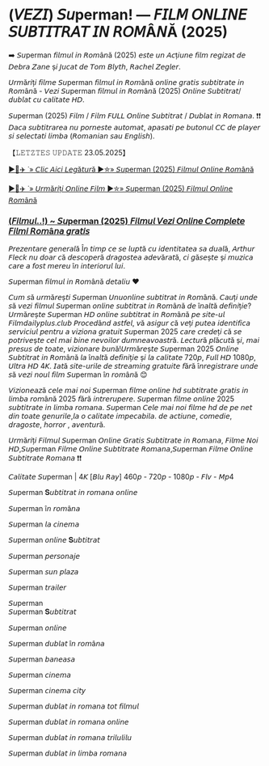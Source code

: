 # (𝘝𝘌𝘡𝘐) 𝘚𝘶perman! — 𝘍𝘐𝘓𝘔 𝘖𝘕𝘓𝘐𝘕𝘌 𝘚𝘜𝘉𝘛𝘐𝘛𝘙𝘈𝘛 𝘐𝘕 𝘙𝘖𝘔Â𝘕Ă (2025)
➡️ 𝘚𝘶perman 𝘧𝘪𝘭𝘮𝘶𝘭 𝘪𝘯 𝘙𝘰𝘮â𝘯ă (2025) 𝘦𝘴𝘵𝘦 𝘶𝘯 𝘈𝘤ț𝘪𝘶𝘯𝘦 𝘧𝘪𝘭𝘮 𝘳𝘦𝘨𝘪𝘻𝘢𝘵 𝘥𝘦 𝘋𝘦𝘣𝘳𝘢 𝘡𝘢𝘯𝘦 ș𝘪 𝘑𝘶𝘤𝘢𝘵 𝘥𝘦 𝘛𝘰𝘮 𝘉𝘭𝘺𝘵𝘩, 𝘙𝘢𝘤𝘩𝘦𝘭 𝘡𝘦𝘨𝘭𝘦𝘳.

𝘜𝘳𝘮ă𝘳𝘪ț𝘪 𝘧𝘪𝘭𝘮𝘦 𝘚𝘶perman 𝘧𝘪𝘭𝘮𝘶𝘭 𝘪𝘯 𝘙𝘰𝘮â𝘯ă 𝘰𝘯𝘭𝘪𝘯𝘦 𝘨𝘳𝘢𝘵𝘪𝘴 𝘴𝘶𝘣𝘵𝘪𝘵𝘳𝘢𝘵𝘦 𝘪𝘯 𝘙𝘰𝘮â𝘯ă - 𝘝𝘦𝘻𝘪 𝘚𝘶perman 𝘧𝘪𝘭𝘮𝘶𝘭 𝘪𝘯 𝘙𝘰𝘮â𝘯ă (2025) 𝘖𝘯𝘭𝘪𝘯𝘦 𝘚𝘶𝘣𝘵𝘪𝘵𝘳𝘢𝘵/𝘥𝘶𝘣𝘭𝘢𝘵 𝘤𝘶 𝘤𝘢𝘭𝘪𝘵𝘢𝘵𝘦 𝘏𝘋.

𝘚𝘶perman (2025) 𝘍𝘪𝘭𝘮 / 𝘍𝘪𝘭𝘮 𝘍𝘜𝘓𝘓 𝘖𝘯𝘭𝘪𝘯𝘦 𝘚𝘶𝘣𝘵𝘪𝘵𝘳𝘢𝘵 / 𝘋𝘶𝘣𝘭𝘢𝘵 𝘪𝘯 𝘙𝘰𝘮𝘢𝘯𝘢. ❗❗️ 𝘋𝘢𝘤𝘢 𝘴𝘶𝘣𝘵𝘪𝘵𝘳𝘢𝘳𝘦𝘢 𝘯𝘶 𝘱𝘰𝘳𝘯𝘦𝘴𝘵𝘦 𝘢𝘶𝘵𝘰𝘮𝘢𝘵, 𝘢𝘱𝘢𝘴𝘢𝘵𝘪 𝘱𝘦 𝘣𝘶𝘵𝘰𝘯𝘶𝘭 𝘊𝘊 𝘥𝘦 𝘱𝘭𝘢𝘺𝘦𝘳 𝘴𝘪 𝘴𝘦𝘭𝘦𝘤𝘵𝘢𝘵𝘪 𝘭𝘪𝘮𝘣𝘢 (𝘙𝘰𝘮𝘢𝘯𝘪𝘢𝘯 𝘴𝘢𝘶 𝘌𝘯𝘨𝘭𝘪𝘴𝘩).

【𝙻𝙴𝚃𝚉𝚃𝙴𝚂 𝚄𝙿𝙳𝙰𝚃𝙴 23.05.2025】

[▶️🔹✈️ ˙» 𝘊𝘭𝘪𝘤 𝘈𝘪𝘤𝘪 𝘓𝘦𝘨ă𝘵𝘶𝘳ă ▶️✮» 𝘚𝘶perman (2025) 𝘍𝘪𝘭𝘮𝘶𝘭 𝘖𝘯𝘭𝘪𝘯𝘦 𝘙𝘰𝘮â𝘯ă](https://t.co/W1JOJHYQvS)

[▶️🔹✈️ ˙» 𝘜𝘳𝘮ă𝘳𝘪ț𝘪 𝘖𝘯𝘭𝘪𝘯𝘦 𝘍𝘪𝘭𝘮 ▶️✮» 𝘚𝘶perman (2025) 𝘍𝘪𝘭𝘮𝘶𝘭 𝘖𝘯𝘭𝘪𝘯𝘦 𝘙𝘰𝘮â𝘯ă](https://t.co/W1JOJHYQvS)

### [(𝘍𝘪𝘭𝘮𝘶𝘭..!) ~ 𝘚𝘶perman (2025) 𝘍𝘪𝘭𝘮𝘶𝘭 𝘝𝘦𝘻𝘪 𝘖𝘯𝘭𝘪𝘯𝘦 𝘊𝘰𝘮𝘱𝘭𝘦𝘵𝘦 𝘍𝘪𝘭𝘮𝘪 𝘙𝘰𝘮â𝘯𝘢 𝘨𝘳𝘢𝘵𝘪𝘴](https://t.co/W1JOJHYQvS)

𝘗𝘳𝘦𝘻𝘦𝘯𝘵𝘢𝘳𝘦 𝘨𝘦𝘯𝘦𝘳𝘢𝘭ă Î𝘯 𝘵𝘪𝘮𝘱 𝘤𝘦 𝘴𝘦 𝘭𝘶𝘱𝘵ă 𝘤𝘶 𝘪𝘥𝘦𝘯𝘵𝘪𝘵𝘢𝘵𝘦𝘢 𝘴𝘢 𝘥𝘶𝘢𝘭ă, 𝘈𝘳𝘵𝘩𝘶𝘳 𝘍𝘭𝘦𝘤𝘬 𝘯𝘶 𝘥𝘰𝘢𝘳 𝘤ă 𝘥𝘦𝘴𝘤𝘰𝘱𝘦𝘳ă 𝘥𝘳𝘢𝘨𝘰𝘴𝘵𝘦𝘢 𝘢𝘥𝘦𝘷ă𝘳𝘢𝘵ă, 𝘤𝘪 𝘨ă𝘴𝘦ș𝘵𝘦 ș𝘪 𝘮𝘶𝘻𝘪𝘤𝘢 𝘤𝘢𝘳𝘦 𝘢 𝘧𝘰𝘴𝘵 𝘮𝘦𝘳𝘦𝘶 î𝘯 𝘪𝘯𝘵𝘦𝘳𝘪𝘰𝘳𝘶𝘭 𝘭𝘶𝘪.

𝘚𝘶perman 𝘧𝘪𝘭𝘮𝘶𝘭 𝘪𝘯 𝘙𝘰𝘮â𝘯ă 𝘥𝘦𝘵𝘢𝘭𝘪𝘶 ♥

𝘊𝘶𝘮 𝘴ă 𝘶𝘳𝘮ă𝘳𝘦ș𝘵𝘪 𝘚𝘶perman 𝘜𝘯𝘶𝘰𝘯𝘭𝘪𝘯𝘦 𝘴𝘶𝘣𝘵𝘪𝘵𝘳𝘢𝘵 𝘪𝘯 𝘙𝘰𝘮â𝘯ă. 𝘊𝘢𝘶ț𝘪 𝘶𝘯𝘥𝘦 𝘴ă 𝘷𝘦𝘻𝘪 𝘧𝘪𝘭𝘮𝘶𝘭 𝘚𝘶perman 𝘰𝘯𝘭𝘪𝘯𝘦 𝘴𝘶𝘣𝘵𝘪𝘵𝘳𝘢𝘵 𝘪𝘯 𝘙𝘰𝘮â𝘯ă 𝘥𝘦 î𝘯𝘢𝘭𝘵ă 𝘥𝘦𝘧𝘪𝘯𝘪ț𝘪𝘦? 𝘜𝘳𝘮ă𝘳𝘦ș𝘵𝘦 𝘚𝘶perman 𝘏𝘋 𝘰𝘯𝘭𝘪𝘯𝘦 𝘴𝘶𝘣𝘵𝘪𝘵𝘳𝘢𝘵 𝘪𝘯 𝘙𝘰𝘮â𝘯ă 𝘱𝘦 𝘴𝘪𝘵𝘦-𝘶𝘭 𝘍𝘪𝘭𝘮𝘥𝘢𝘪𝘭𝘺𝘱𝘭𝘶𝘴.𝘤𝘭𝘶𝘣 𝘗𝘳𝘰𝘤𝘦𝘥â𝘯𝘥 𝘢𝘴𝘵𝘧𝘦𝘭, 𝘷ă 𝘢𝘴𝘪𝘨𝘶𝘳 𝘤ă 𝘷𝘦ț𝘪 𝘱𝘶𝘵𝘦𝘢 𝘪𝘥𝘦𝘯𝘵𝘪𝘧𝘪𝘤𝘢 𝘴𝘦𝘳𝘷𝘪𝘤𝘪𝘶𝘭 𝘱𝘦𝘯𝘵𝘳𝘶 𝘢 𝘷𝘪𝘻𝘪𝘰𝘯𝘢 𝘨𝘳𝘢𝘵𝘶𝘪𝘵 𝘚𝘶perman 2025 𝘤𝘢𝘳𝘦 𝘤𝘳𝘦𝘥𝘦ț𝘪 𝘤ă 𝘴𝘦 𝘱𝘰𝘵𝘳𝘪𝘷𝘦ș𝘵𝘦 𝘤𝘦𝘭 𝘮𝘢𝘪 𝘣𝘪𝘯𝘦 𝘯𝘦𝘷𝘰𝘪𝘭𝘰𝘳 𝘥𝘶𝘮𝘯𝘦𝘢𝘷𝘰𝘢𝘴𝘵𝘳ă. 𝘓𝘦𝘤𝘵𝘶𝘳ă 𝘱𝘭ă𝘤𝘶𝘵ă ș𝘪, 𝘮𝘢𝘪 𝘱𝘳𝘦𝘴𝘶𝘴 𝘥𝘦 𝘵𝘰𝘢𝘵𝘦, 𝘷𝘪𝘻𝘪𝘰𝘯𝘢𝘳𝘦 𝘣𝘶𝘯ă!𝘜𝘳𝘮ă𝘳𝘦ș𝘵𝘦 𝘚𝘶perman 2025 𝘖𝘯𝘭𝘪𝘯𝘦 𝘚𝘶𝘣𝘵𝘪𝘵𝘳𝘢𝘵 𝘪𝘯 𝘙𝘰𝘮â𝘯ă 𝘭𝘢 î𝘯𝘢𝘭𝘵ă 𝘥𝘦𝘧𝘪𝘯𝘪ț𝘪𝘦 ș𝘪 𝘭𝘢 𝘤𝘢𝘭𝘪𝘵𝘢𝘵𝘦 720𝘱, 𝘍𝘶𝘭𝘭 𝘏𝘋 1080𝘱, 𝘜𝘭𝘵𝘳𝘢 𝘏𝘋 4𝘒. 𝘐𝘢𝘵ă 𝘴𝘪𝘵𝘦-𝘶𝘳𝘪𝘭𝘦 𝘥𝘦 𝘴𝘵𝘳𝘦𝘢𝘮𝘪𝘯𝘨 𝘨𝘳𝘢𝘵𝘶𝘪𝘵𝘦 𝘧ă𝘳ă î𝘯𝘳𝘦𝘨𝘪𝘴𝘵𝘳𝘢𝘳𝘦 𝘶𝘯𝘥𝘦 𝘴ă 𝘷𝘦𝘻𝘪 𝘯𝘰𝘶𝘭 𝘧𝘪𝘭𝘮 𝘚𝘶perman î𝘯 𝘳𝘰𝘮â𝘯ă 😊

𝘝𝘪𝘻𝘪𝘰𝘯𝘦𝘢𝘻ă 𝘤𝘦𝘭𝘦 𝘮𝘢𝘪 𝘯𝘰𝘪 𝘚𝘶perman 𝘧𝘪𝘭𝘮𝘦 𝘰𝘯𝘭𝘪𝘯𝘦 𝘩𝘥 𝘴𝘶𝘣𝘵𝘪𝘵𝘳𝘢𝘵𝘦 𝘨𝘳𝘢𝘵𝘪𝘴 𝘪𝘯 𝘭𝘪𝘮𝘣𝘢 𝘳𝘰𝘮â𝘯ă 2025 𝘧ă𝘳ă 𝘪𝘯𝘵𝘳𝘦𝘳𝘶𝘱𝘦𝘳𝘦. 𝘚𝘶perman 𝘧𝘪𝘭𝘮𝘦 𝘰𝘯𝘭𝘪𝘯𝘦 2025 𝘴𝘶𝘣𝘵𝘪𝘵𝘳𝘢𝘵𝘦 𝘪𝘯 𝘭𝘪𝘮𝘣𝘢 𝘳𝘰𝘮𝘢𝘯𝘢. 𝘚𝘶perman 𝘊𝘦𝘭𝘦 𝘮𝘢𝘪 𝘯𝘰𝘪 𝘧𝘪𝘭𝘮𝘦 𝘩𝘥 𝘥𝘦 𝘱𝘦 𝘯𝘦𝘵 𝘥𝘪𝘯 𝘵𝘰𝘢𝘵𝘦 𝘨𝘦𝘯𝘶𝘳𝘪𝘭𝘦,𝘭𝘢 𝘰 𝘤𝘢𝘭𝘪𝘵𝘢𝘵𝘦 𝘪𝘮𝘱𝘦𝘤𝘢𝘣𝘪𝘭𝘢. 𝘥𝘦 𝘢𝘤𝘵𝘪𝘶𝘯𝘦, 𝘤𝘰𝘮𝘦𝘥𝘪𝘦, 𝘥𝘳𝘢𝘨𝘰𝘴𝘵𝘦, 𝘩𝘰𝘳𝘳𝘰𝘳 , 𝘢𝘷𝘦𝘯𝘵𝘶𝘳ă.

𝘜𝘳𝘮ă𝘳𝘪ț𝘪 𝘍𝘪𝘭𝘮𝘶𝘭 𝘚𝘶perman 𝘖𝘯𝘭𝘪𝘯𝘦 𝘎𝘳𝘢𝘵𝘪𝘴 𝘚𝘶𝘣𝘵𝘪𝘵𝘳𝘢𝘵𝘦 𝘪𝘯 𝘙𝘰𝘮𝘢𝘯𝘢, 𝘍𝘪𝘭𝘮𝘦 𝘕𝘰𝘪 𝘏𝘋,𝘚𝘶perman 𝘍𝘪𝘭𝘮𝘦 𝘖𝘯𝘭𝘪𝘯𝘦 𝘚𝘶𝘣𝘵𝘪𝘵𝘳𝘢𝘵𝘦 𝘙𝘰𝘮𝘢𝘯𝘢,𝘚𝘶perman 𝘍𝘪𝘭𝘮𝘦 𝘖𝘯𝘭𝘪𝘯𝘦 𝘚𝘶𝘣𝘵𝘪𝘵𝘳𝘢𝘵𝘦 𝘙𝘰𝘮𝘢𝘯𝘢 ❗❗️

𝘊𝘢𝘭𝘪𝘵𝘢𝘵𝘦  𝘚𝘶perman | 4𝘒 [𝘉𝘭𝘶 𝘙𝘢𝘺] 460𝘱 - 720𝘱 - 1080𝘱 - 𝘍𝘭𝘷 - 𝘔𝘱4

𝘚𝘶perman 𝐒𝘶𝘣𝘵𝘪𝘵𝘳𝘢𝘵 𝘪𝘯 𝘳𝘰𝘮𝘢𝘯𝘢 𝘰𝘯𝘭𝘪𝘯𝘦  

𝘚𝘶perman î𝘯 𝘳𝘰𝘮â𝘯𝘢  

𝘚𝘶perman 𝘭𝘢 𝘤𝘪𝘯𝘦𝘮𝘢  

𝘚𝘶perman 𝘰𝘯𝘭𝘪𝘯𝘦 𝐒𝘶𝘣𝘵𝘪𝘵𝘳𝘢𝘵  

𝘚𝘶perman 𝘱𝘦𝘳𝘴𝘰𝘯𝘢𝘫𝘦  

𝘚𝘶perman 𝘴𝘶𝘯 𝘱𝘭𝘢𝘻𝘢  

𝘚𝘶perman 𝘵𝘳𝘢𝘪𝘭𝘦𝘳

𝘚𝘶perman  
𝘚𝘶perman 𝐒𝘶𝘣𝘵𝘪𝘵𝘳𝘢𝘵  

𝘚𝘶perman 𝘰𝘯𝘭𝘪𝘯𝘦  

𝘚𝘶perman 𝘥𝘶𝘣𝘭𝘢𝘵 î𝘯 𝘳𝘰𝘮â𝘯𝘢  

𝘚𝘶perman 𝘣𝘢𝘯𝘦𝘢𝘴𝘢  

𝘚𝘶perman 𝘤𝘪𝘯𝘦𝘮𝘢  

𝘚𝘶perman 𝘤𝘪𝘯𝘦𝘮𝘢 𝘤𝘪𝘵𝘺  

𝘚𝘶perman 𝘥𝘶𝘣𝘭𝘢𝘵 𝘪𝘯 𝘳𝘰𝘮𝘢𝘯𝘢 𝘵𝘰𝘵 𝘧𝘪𝘭𝘮𝘶𝘭  

𝘚𝘶perman 𝘥𝘶𝘣𝘭𝘢𝘵 𝘪𝘯 𝘳𝘰𝘮𝘢𝘯𝘢 𝘰𝘯𝘭𝘪𝘯𝘦  

𝘚𝘶perman 𝘥𝘶𝘣𝘭𝘢𝘵 𝘪𝘯 𝘳𝘰𝘮𝘢𝘯𝘢 𝘵𝘳𝘪𝘭𝘶𝘭𝘪𝘭𝘶 

𝘚𝘶perman 𝘥𝘶𝘣𝘭𝘢𝘵 𝘪𝘯 𝘭𝘪𝘮𝘣𝘢 𝘳𝘰𝘮𝘢𝘯𝘢
 
